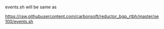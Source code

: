 events.sh will be same as

https://raw.githubusercontent.com/carbonsoft/reductor_bgp_rtbh/master/se100/events.sh
